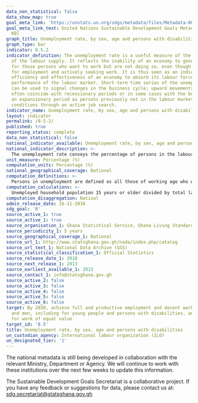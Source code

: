 ```yaml
---
data_non_statistical: false
data_show_map: true
goal_meta_link: 'https://unstats.un.org/sdgs/metadata/files/Metadata-08-05-02.pdf '
goal_meta_link_text: United Nations Sustainable Development Goals Metadata (PDF 383
  KB)
graph_title: Unemployment rate, by sex, age and persons with disabilities
graph_type: bar
indicator: 8.5.2
indicator_definition: The unemployment rate is a useful measure of the underutilization
  of the labour supply. It reflects the inability of an economy to generate employment
  for those persons who want to work but are not doing so, even though they are available
  for employment and actively seeking work. It is thus seen as an indicator of the
  efficiency and effectiveness of an economy to absorb its labour force and of the
  performance of the labour market. Short-term time series of the unemployment rate
  can be used to signal changes in the business cycle; upward movements in the indicator
  often coincide with recessionary periods or in some cases with the beginning of
  an expansionary period as persons previously not in the labour market begin to test
  conditions through an active job search.
indicator_name: Unemployment rate, by sex, age and persons with disabilities
layout: indicator
permalink: /8-5-2/
published: true
reporting_status: complete
data_non_statistical: false
national_indicator_available: Unemployment rate, by sex, age and persons with disabilities
national_indicator_description: >-
  The unemployment rate conveys the percentage of persons in the labour force who are unemployed.
unit_measure: Percentage (%)
computation_units: Percentage (%)
national_geographical_coverage: National
computation_definitions: >-
  Persons in unemployment are defined as all those of working age who were not in employment, carried out activities to seek employment during a specified recent period and were currently available to take up employment given a job opportunity (official definition of unemployment)
computation_calculations: >-
  Unemployed household population 15 years or older divided by total labour force 15 years or older and multiplied by 100
computation_disaggregation: Natioal
admin_release_date: 16-11-2018
sdg_goal: '8'
source_active_1: true
source_active_1: true
source_organisation_1: Ghana Statistical Service, Ghana Living Standards Survey, 2017
source_periodicity_1: 5 years 
source_geographical_coverage_1: National
source_url_1: http://www.statsghana.gov.gh/nada/index.php/catalog
source_url_text_1: National Data Archive (GSS)
source_statistical_classification_1: Official Statistics
source_release_date_1: 2018
source_next_release_1: 2013
source_earliest_available_1: 2013
source_contact_1: info@statsghana.gov.gh
source_active_2: false
source_active_3: false
source_active_4: false
source_active_5: false
source_active_6: false
target: By 2030, achieve full and productive employment and decent work for all women
  and men, including for young people and persons with disabilities, and equal pay
  for work of equal value
target_id: '8.5'
title: Unemployment rate, by sex, age and persons with disabilities
un_custodian_agency: International labour organization (ILO)
un_designated_tier: '1'
---
```

The national metadata is still being developed in collaboration with the relevant Ministry, Department or Agency.  We will continue to work with these institutions over the next few weeks to update this information.

The Sustainable Development Goals Secretariat is a collaborative project. If you have any feedback or suggestions for data, please contact us at: sdg.secretariat@statsghana.gov.gh

